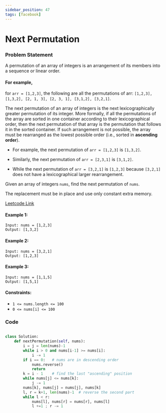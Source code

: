 ```yaml
---
sidebar_position: 47
tags: [facebook]
---
```


# Next Permutation

### Problem Statement

A permutation of an array of integers is an arrangement of its members into a sequence or linear order.

#### For example,

for `arr = [1,2,3]`, the following are all the permutations of arr: `[1,2,3], [1,3,2], [2, 1, 3], [2, 3, 1], [3,1,2], [3,2,1]`.

The next permutation of an array of integers is the next lexicographically greater permutation of its integer. More formally, if all the permutations of the array are sorted in one container according to their lexicographical order, then the next permutation of that array is the permutation that follows it in the sorted container. If such arrangement is not possible, the array must be rearranged as the lowest possible order (i.e., sorted in **ascending order**).

- For example, the next permutation of `arr = [1,2,3]` is `[1,3,2]`.

- Similarly, the next permutation of `arr = [2,3,1]` is `[3,1,2]`.

- While the next permutation of `arr = [3,2,1]` is `[1,2,3]` because `[3,2,1]` does not have a lexicographical larger rearrangement.

Given an array of integers `nums`, find the next permutation of `nums`.

The replacement must be in place and use only constant extra memory.

[Leetcode Link](https://leetcode.com/problems/next-permutation/)

#### Example 1:

```
Input: nums = [1,2,3]
Output: [1,3,2]
```

#### Example 2:

```
Input: nums = [3,2,1]
Output: [1,2,3]
```

#### Example 3:

```
Input: nums = [1,1,5]
Output: [1,5,1]
```

#### Constraints:

- `1 <= nums.length <= 100`
- `0 <= nums[i] <= 100`

### Code

```python title="Python Code"

class Solution:
    def nextPermutation(self, nums):
        i = j = len(nums)-1
        while i > 0 and nums[i-1] >= nums[i]:
            i -= 1
        if i == 0:   # nums are in descending order
            nums.reverse()
            return
        k = i - 1    # find the last "ascending" position
        while nums[j] <= nums[k]:
            j -= 1
        nums[k], nums[j] = nums[j], nums[k]
        l, r = k+1, len(nums)-1  # reverse the second part
        while l < r:
            nums[l], nums[r] = nums[r], nums[l]
            l +=1 ; r -= 1
```
